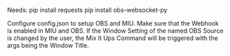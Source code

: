 Needs:
pip install requests
pip install obs-websocket-py


Configure config.json to setup OBS and MIU.
Make sure that the Webhook is enabled in MIU and OBS.
If the Window Setting of the named OBS Source is changed by the user, the Mix It Ups Command will be triggered with the args being the Window Title.
